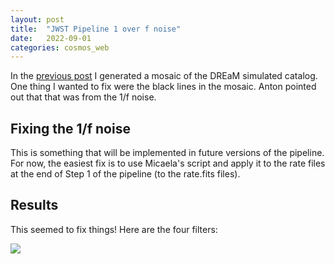 ```yaml
---
layout: post
title:  "JWST Pipeline 1 over f noise"
date:   2022-09-01
categories: cosmos_web
---
```


In the <a href="https://ndrakos.github.io/blog/cosmos_web/JWST_Pipeline_Stage_3/">previous post</a> I generated a mosaic of the DREaM simulated catalog. One thing I wanted to fix were the black lines in the mosaic. Anton pointed out that that was from the 1/f noise.

## Fixing the 1/f noise

This is something that will be implemented in future versions of the pipeline. For now, the easiest fix is to use Micaela's script and apply it to the rate files at the end of Step 1 of the pipeline (to the rate.fits files).

## Results

This seemed to fix things! Here are the four filters:

<img src="{{ site.baseurl }}/assets/plots/20220901_Mosaics.png">
